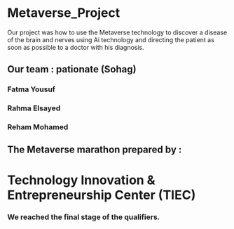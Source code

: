 # Metaverse_Project

Our project was how to use the Metaverse technology to discover a disease of the brain and nerves using Ai technology and directing the patient as soon as possible to a doctor with his diagnosis.

## Our team : pationate (Sohag)

### Fatma Yousuf 

### Rahma Elsayed 

### Reham Mohamed 

## The Metaverse marathon prepared by :

# Technology Innovation & Entrepreneurship Center (TIEC)

### We reached the final stage of the qualifiers.
